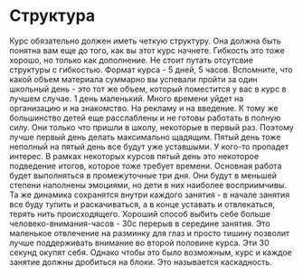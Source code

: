 # Структура

Курс обязательно должен иметь четкую структуру. Она должна быть понятна вам еще до того, как вы этот курс начнете. Гибкость это тоже хорошо, но только как дополнение. Не стоит путать отсутсвие структуры с гибкостью. 
Формат курса - 5 дней, 5 часов. Вспомните, что какой объем материала суммарно вы успевали пройти за один школьный день - это тот же объем, который поместится у вас в курс в лучшем случае. 
1 день маленький. Много времени уйдет на организацию и на знакомство. На рекламу и на введение. К тому же большинство детей еще расслаблены и не готовы работать в полную силу. Они только что пришли в школу, некоторые в первый раз. Поэтому лучше первый день делать максимально щадящим. 
Пятый день тоже неполный на пятый день все будут уже уставшыми. У кого-то пропадет интерес. В рамках некоторых курсов пятый день это некоторое подведение итогов, которое тоже требует времени. 
Основная работа будет выполняться в промежуточные три дня. Они будут в меньшей степени наполнены эмоциями, но дети в них наиболее восприимчивы. 
Та же динамика сохранятся внутри каждого занятия - в начале занятия все буду тупить и раскачиваться, а в конце уставать и отвлекаться, терять нить происходящего. 
Хороший способ выбить себе больше человеко-внимания-часов - 30с перерыв в середине занятия. Это маленькое отвлечение на разминку для глаз и просто тишину позволит лучше поддерживать внимание во второй половине курса. Эти 30 секунд окупят себя. 
Однако чтобы это было возможным, курс и каждое занятие должны дробиться на блоки. Это называется каскадность.

